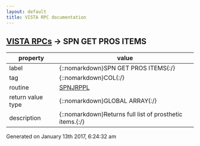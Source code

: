 ```yaml
---
layout: default
title: VISTA RPC documentation
---
```




## [VISTA RPCs](TableOfContent.md) &#8594; SPN GET PROS ITEMS 

 property | value 
--- | --- 
 label | {::nomarkdown}SPN GET PROS ITEMS{:/}
 tag | {::nomarkdown}COL{:/}
 routine | [SPNJRPPL](http://code.osehra.org/dox/Routine_SPNJRPPL_source.html)
 return value type | {::nomarkdown}GLOBAL ARRAY{:/}
 description | {::nomarkdown}Returns full list of prosthetic items.{:/}




 Generated on January 13th 2017, 6:24:32 am